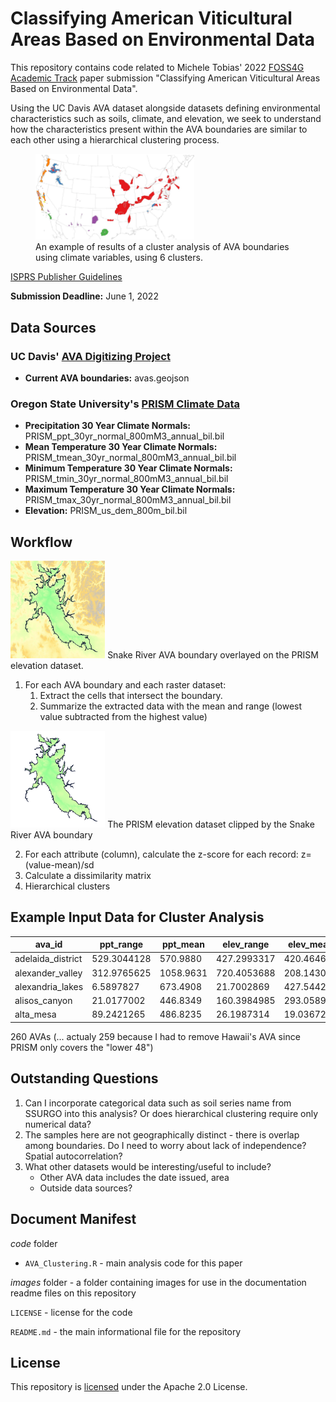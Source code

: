# Classifying American Viticultural Areas Based on Environmental Data

This repository contains code related to Michele Tobias' 2022 [FOSS4G Academic Track](https://2022.foss4g.org/cfp-academic_track.php) paper submission "Classifying American Viticultural Areas Based on Environmental Data".

Using the UC Davis AVA dataset alongside datasets defining environmental characteristics such as soils, climate, and elevation, we seek to understand how the characteristics present within the AVA boundaries are similar to each other using a hierarchical clustering process.  

<figure>
<img src="images/cluster_example_2022-04-20.jpg" alt="An example of results of a cluster analysis of AVA boundaries using climate variables" width = 60%>
<figcaption align="left">An example of results of a cluster analysis of AVA boundaries using climate variables, using 6 clusters.</figcaption>
</figure>

[ISPRS Publisher Guidelines](https://www.isprs.org/documents/orangebook/app5.aspx )

**Submission Deadline:** June 1, 2022

## Data Sources

### UC Davis' [AVA Digitizing Project](https://github.com/UCDavisLibrary/ava)

 * **Current AVA boundaries:** avas.geojson

### Oregon State University's [PRISM Climate Data](https://prism.oregonstate.edu/)

 * **Precipitation 30 Year Climate Normals:** PRISM_ppt_30yr_normal_800mM3_annual_bil.bil
 * **Mean Temperature 30 Year Climate Normals:** PRISM_tmean_30yr_normal_800mM3_annual_bil.bil
 * **Minimum Temperature 30 Year Climate Normals:** PRISM_tmin_30yr_normal_800mM3_annual_bil.bil
 * **Maximum Temperature 30 Year Climate Normals:** PRISM_tmax_30yr_normal_800mM3_annual_bil.bil
 * **Elevation:** PRISM_us_dem_800m_bil.bil
 
## Workflow

<img src="images/SnakeRiverValley_DEM.jpg" alt="Snake River AVA boundary overlayed on the PRISM elevation dataset" width = 30%>
Snake River AVA boundary overlayed on the PRISM elevation dataset.


1. For each AVA boundary and each raster dataset:
	1. Extract the cells that intersect the boundary.
	1. Summarize the extracted data with the mean and range (lowest value subtracted from the highest value)
	
<img src="images/SnakeRiverValley_DEM_Clip.jpg" alt="The PRISM elevation dataset clipped by the Snake River AVA boundary" width = 30%>
The PRISM elevation dataset clipped by the Snake River AVA boundary


2. For each attribute (column), calculate the z-score for each record: z=(value-mean)/sd
3. Calculate a dissimilarity matrix
4. Hierarchical clusters

## Example Input Data for Cluster Analysis

| ava_id | ppt_range | ppt_mean | elev_range | elev_mean | t_range | t_mean |
| --- | --- | --- | --- | --- | --- | --- |
|adelaida_district|529.3044128|570.9880|427.2993317|420.464651|18.676187|14.856683|113|
|alexander_valley|312.9765625|1058.9631|720.4053688|208.143084|14.719194|15.133910|214|
|alexandria_lakes|6.5897827|673.4908|21.7002869|427.544259|10.586075|5.492186|233|
|alisos_canyon|21.0177002|446.8349|160.3984985|293.058929|14.657202|15.484408|133|
|alta_mesa|89.2421265|486.8235|26.1987314|19.036722|14.250541|16.345103|

260 AVAs (... actualy 259 because I had to remove Hawaii's AVA since PRISM only covers the "lower 48")

## Outstanding Questions

1. Can I incorporate categorical data such as soil series name from SSURGO into this analysis? Or does hierarchical clustering require only numerical data?
1. The samples here are not geographically distinct - there is overlap among boundaries. Do I need to worry about lack of independence? Spatial autocorrelation?
1. What other datasets would be interesting/useful to include?
	- Other AVA data includes the date issued, area
	- Outside data sources?

## Document Manifest
*code* folder
  - `AVA_Clustering.R` - main analysis code for this paper

*images* folder - a folder containing images for use in the documentation readme files on this repository

`LICENSE` - license for the code

`README.md` - the main informational file for the repository

## License
This repository is [licensed](LICENSE) under the Apache 2.0 License.


